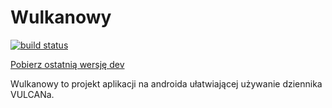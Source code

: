 # Wulkanowy

[![build status](https://gitlab.com/leszcze/wulkanowy-android/badges/master/build.svg)](https://gitlab.com/leszcze/wulkanowy-android/commits/master)

[Pobierz ostatnią wersję dev](https://gitlab.com/leszcze/wulkanowy-android/builds/artifacts/master/download?job=build)

Wulkanowy to projekt aplikacji na androida ułatwiającej używanie dziennika VULCANa.

